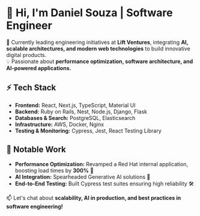 <!--
**psdaniel/psdaniel** is a ✨ _special_ ✨ repository because its `README.md` (this file) appears on your GitHub profile.
-->
# 👋 Hi, I'm Daniel Souza | Software Engineer  

🔭 Currently leading engineering initiatives at **Lift Ventures**, integrating **AI, scalable architectures, and modern web technologies** to build innovative digital products.  
💡 Passionate about **performance optimization, software architecture, and AI-powered applications.**  

## ⚡ Tech Stack  
- **Frontend:** React, Next.js, TypeScript, Material UI
- **Backend:** Ruby on Rails, Nest, Node.js, Django, Flask  
- **Databases & Search:** PostgreSQL, Elasticsearch
- **Infrastructure:** AWS, Docker, Nginx  
- **Testing & Monitoring:** Cypress, Jest, React Testing Library  

## 🚀 Notable Work  
- **Performance Optimization:** Revamped a Red Hat internal application, boosting load times by **300%** 🚀  
- **AI Integration:** Spearheaded Generative AI solutions 🤖  
- **End-to-End Testing:** Built Cypress test suites ensuring high reliability 🛠  

📫 Let's chat about **scalability, AI in production, and best practices in software engineering!**  
